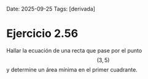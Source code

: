 Date: 2025-09-25
Tags: [derivada]

# Ejercicio 2.56

 
Hallar la ecuación de una recta que pase por el punto  $$ (3,5)$$   y determine un área mínima en el primer cuadrante.
